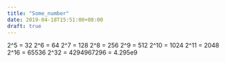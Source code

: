 ```yaml
---
title: "Some_number"
date: 2019-04-18T15:51:00+08:00
draft: true
---
```


2^5 = 32
2^6 = 64
2^7 = 128
2^8 = 256
2^9 = 512
2^10 = 1024
2^11 = 2048
2^16 = 65536
2^32 =  4294967296 = 4.295e9